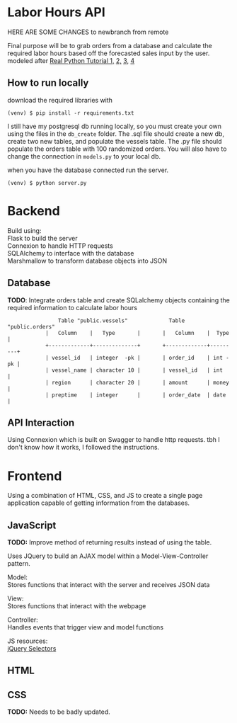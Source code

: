 # Labor Hours API

HERE ARE SOME CHANGES to newbranch from remote


Final purpose will be to grab orders from a database and calculate the required labor hours based off the forecasted sales input by the user.  
modeled after [Real Python Tutorial 1,](https://realpython.com/flask-connexion-rest-api/)
[ 2,](https://realpython.com/flask-connexion-rest-api-part-2/)
[ 3,](https://realpython.com/flask-connexion-rest-api-part-3/)
[ 4](https://realpython.com/flask-connexion-rest-api-part-4/)  

## How to run locally

download the required libraries with 

```(venv) $ pip install -r requirements.txt```


I still have my postgresql db running locally, so you must create your own using the files in the `db_create` folder. The .sql file should create a new db, create two new tables, and populate the vessels table. The .py file should populate the orders table with 100 randomized orders. You will also have to change the connection in `models.py` to your local db.

when you have the database connected run the server.

```(venv) $ python server.py```

# Backend

Build using:  
Flask to build the server  
Connexion to handle HTTP requests  
SQLAlchemy to interface with the database  
Marshmallow to transform database objects into JSON 

## Database
**TODO**: Integrate orders table and create SQLalchemy objects containing the required information to calculate labor hours

                    Table "public.vessels"             Table "public.orders"
                |   Column    |   Type       |       |   Column    |  Type   |                  
                +-------------+--------------+       +-------------+---------+
                | vessel_id   | integer  -pk |       | order_id    | int -pk |                        
                | vessel_name | character 10 |       | vessel_id   | int     |                        
                | region      | character 20 |       | amount      | money   |                          
                | preptime    | integer      |       | order_date  | date    |                    
                

## API Interaction
Using Connexion which is built on Swagger to handle http requests. tbh I don't know how it works, I followed the instructions.

# Frontend
Using a combination of HTML, CSS, and JS to create a single page application capable of getting information from the databases.

## JavaScript
**TODO:** Improve method of returning results instead of using the table.

Uses JQuery to build an AJAX model within a Model-View-Controller pattern. 

Model:  
Stores functions that interact with the server and receives JSON data  

View:  
Stores functions that interact with the webpage

Controller:  
Handles events that trigger view and model functions

JS resources:  
[jQuery Selectors](https://www.tutorialspoint.com/jquery/jquery-selectors.htm)

## HTML

## CSS
**TODO:** Needs to be badly updated.
